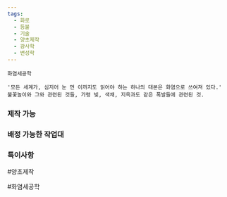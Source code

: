```yaml
---
tags:
  - 화로
  - 등불
  - 기술
  - 양초제작
  - 광사학
  - 변성학
---
```


```
화염세공학

'모든 세계가, 심지어 눈 먼 이까지도 읽어야 하는 하나의 대본은 화염으로 쓰여져 있다.' 불꽃놀이와 그와 관련된 것들, 가령 빛, 색채, 지옥과도 같은 폭발들에 관련된 것.
```


### 제작 가능



### 배정 가능한 작업대



### 특이사항

#양초제작 

#화염세공학 